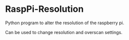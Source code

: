 RaspPi-Resolution
=================

Python program to alter the resolution of the raspberry pi.

Can be used to change resolution and overscan settings.
